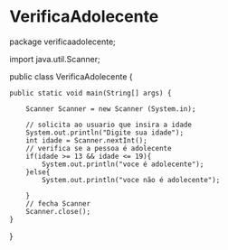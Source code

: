 # VerificaAdolecente

package verificaadolecente;

import java.util.Scanner;

public class VerificaAdolecente {

   
    public static void main(String[] args) {
       
        Scanner Scanner = new Scanner (System.in);
        
        // solicita ao usuario que insira a idade 
        System.out.println("Digite sua idade");
        int idade = Scanner.nextInt();
        // verifica se a pessoa é adolecente
        if(idade >= 13 && idade <= 19){
            System.out.println("voce é adolecente");
        }else{
            System.out.println("voce não é adolecente");
            
        }
        // fecha Scanner 
        Scanner.close();
    }
    
}
